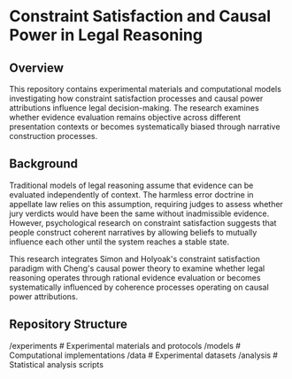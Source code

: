 # Constraint Satisfaction and Causal Power in Legal Reasoning

## Overview
This repository contains experimental materials and computational models investigating how constraint satisfaction processes and causal power attributions influence legal decision-making. The research examines whether evidence evaluation remains objective across different presentation contexts or becomes systematically biased through narrative construction processes.

## Background

Traditional models of legal reasoning assume that evidence can be evaluated independently of context. The harmless error doctrine in appellate law relies on this assumption, requiring judges to assess whether jury verdicts would have been the same without inadmissible evidence. However, psychological research on constraint satisfaction suggests that people construct coherent narratives by allowing beliefs to mutually influence each other until the system reaches a stable state.

This research integrates Simon and Holyoak's constraint satisfaction paradigm with Cheng's causal power theory to examine whether legal reasoning operates through rational evidence evaluation or becomes systematically influenced by coherence processes operating on causal power attributions.

## Repository Structure

/experiments          # Experimental materials and protocols
/models               # Computational implementations
/data                 # Experimental datasets
/analysis             # Statistical analysis scripts

